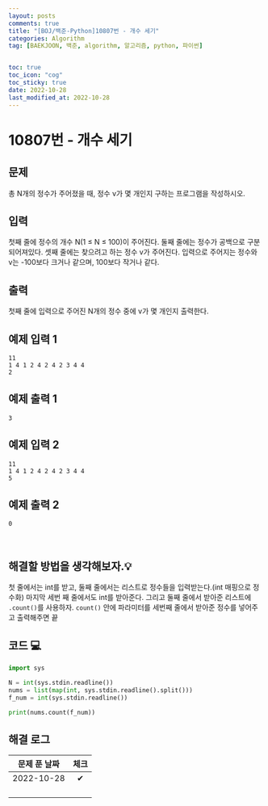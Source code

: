```yaml
---
layout: posts
comments: true
title: "[BOJ/백준-Python]10807번 - 개수 세기"
categories: Algorithm
tag: [BAEKJOON, 백준, algorithm, 알고리즘, python, 파이썬]


toc: true
toc_icon: "cog"
toc_sticky: true
date: 2022-10-28
last_modified_at: 2022-10-28
---
```




# 10807번 - 개수 세기


## 문제
총 N개의 정수가 주어졌을 때, 정수 v가 몇 개인지 구하는 프로그램을 작성하시오.





## 입력
첫째 줄에 정수의 개수 N(1 ≤ N ≤ 100)이 주어진다. 둘째 줄에는 정수가 공백으로 구분되어져있다. 셋째 줄에는 찾으려고 하는 정수 v가 주어진다. 입력으로 주어지는 정수와 v는 -100보다 크거나 같으며, 100보다 작거나 같다.




## 출력

첫째 줄에 입력으로 주어진 N개의 정수 중에 v가 몇 개인지 출력한다.



## 예제 입력 1 

```
11
1 4 1 2 4 2 4 2 3 4 4
2
```



## 예제 출력 1

```
3
```


## 예제 입력 2

```
11
1 4 1 2 4 2 4 2 3 4 4
5
```



## 예제 출력 2

```
0
```


<Br>

##  해결할 방법을 생각해보자.💡
첫 줄에서는 int를 받고, 둘째 줄에서는 리스트로 정수들을 입력받는다.(int 매핑으로 정수화)
마지막 세번 째 줄에서도 int를 받아준다.
그리고 둘째 줄에서 받아준 리스트에 `.count()`를 사용하자.
`count()` 안에 파라미터를 세번째 줄에서 받아준 정수를 넣어주고 출력해주면 끝



## 코드 💻

```python
import sys

N = int(sys.stdin.readline())
nums = list(map(int, sys.stdin.readline().split()))
f_num = int(sys.stdin.readline())

print(nums.count(f_num))
```






## 해결 로그 

| 문제 푼 날짜 | 체크 |
| :----------: | :--: |
|  2022-10-28  |  ✔   |
|              |      |
|              |      |
|              |      |
|              |      |



